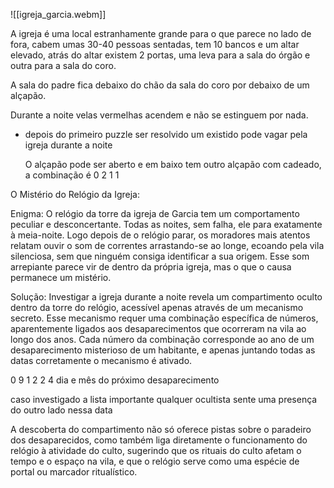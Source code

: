 ![[igreja_garcia.webm]]

A igreja é uma local estranhamente grande para o que parece no lado de fora, cabem umas 30-40 pessoas sentadas, tem 10 bancos e um altar elevado, atrás do altar existem 2 portas, uma leva para a sala do órgão e outra para a sala do coro.

A sala do padre fica debaixo do chão da sala do coro por debaixo de um alçapão.

Durante a noite velas vermelhas acendem e não se estinguem por nada.

- depois do primeiro puzzle ser resolvido um existido pode vagar pela igreja durante a noite

	O alçapão pode ser aberto e em baixo tem outro alçapão com cadeado, a combinação é  0 2 1 1


O Mistério do Relógio da Igreja:

Enigma: O relógio da torre da igreja de Garcia tem um comportamento peculiar e desconcertante. Todas as noites, sem falha, ele para exatamente à meia-noite. Logo depois de o relógio parar, os moradores mais atentos relatam ouvir o som de correntes arrastando-se ao longe, ecoando pela vila silenciosa, sem que ninguém consiga identificar a sua origem. Esse som arrepiante parece vir de dentro da própria igreja, mas o que o causa permanece um mistério.

Solução: Investigar a igreja durante a noite revela um compartimento oculto dentro da torre do relógio, acessível apenas através de um mecanismo secreto. Esse mecanismo requer uma combinação específica de números, aparentemente ligados aos desaparecimentos que ocorreram na vila ao longo dos anos. Cada número da combinação corresponde ao ano de um desaparecimento misterioso de um habitante, e apenas juntando todas as datas corretamente o mecanismo é ativado.  

0 9 1 2 2 4
dia e mês do próximo desaparecimento

caso investigado a lista importante qualquer ocultista sente uma presença do outro lado nessa data

A descoberta do compartimento não só oferece pistas sobre o paradeiro dos desaparecidos, como também liga diretamente o funcionamento do relógio à atividade do culto, sugerindo que os rituais do culto afetam o tempo e o espaço na vila, e que o relógio serve como uma espécie de portal ou marcador ritualístico.